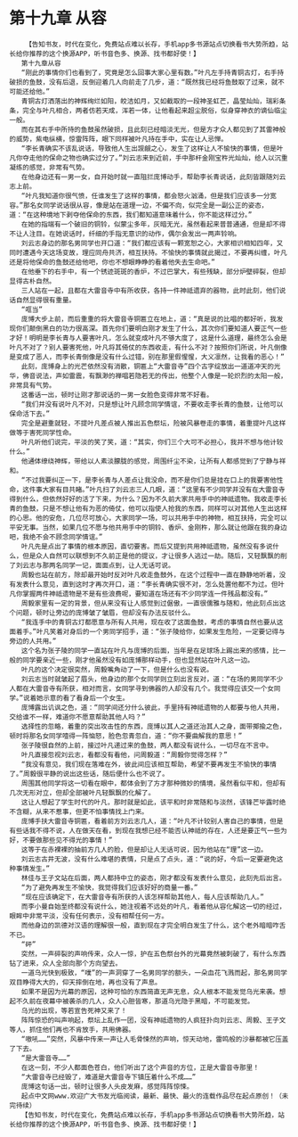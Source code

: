 # 第十九章 从容
        【告知书友，时代在变化，免费站点难以长存，手机app多书源站点切换看书大势所趋，站长给你推荐的这个换源APP，听书音色多、换源、找书都好使！】
       第十九章从容
       “刚此的事情你们也看到了，究竟是怎么回事大家心里有数。”叶凡左手持青铜古灯，右手持破损的鱼鼓，没有后退，反倒迎着几人向前走了几步，道：“既然我已经将鱼鼓取了过来，就不可能还给他。”
       青铜古灯洒落出的神辉绚烂如阳，皎洁如月，又如截取的一段神圣虹芒，晶莹灿灿，瑞彩条条，完全与叶凡相合，两者仿若天成，浑若一体，让他看起来超尘脱俗，似身穿神衣的谪仙临尘一般。
       而在其右手中所持的鱼鼓虽然破损，且此刻已经暗淡无光，但是方才众人都见到了其雷神般的威势，紫电纵横，惊雷阵阵，眼下同样被叶凡持在手中，实在让人忌惮。
       “李长青确实不该乱说话，导致他人生出觊觎之心，发生了这样让人不愉快的事情，但是叶凡你夺走他的保命之物也确实过分了。”刘云志来到近前，手中那杆金刚宝杵光灿灿，给人以沉重凝练的感觉，非常有气势。
       在他身边还有一男一女，自开始时就一直阻拦庞博动手，帮助李长青说话，此刻皆跟随刘云志上前。
       “叶凡我知道你很气愤，任谁发生了这样的事情，都会怒火汹涌，但是我们应该多一分宽容。”那名女同学说话很从容，像是站在道理一边，不偏不向，似完全是一副公正的姿态，道：“在这种境地下剥夺他保命的东西，我们都知道意味着什么，你不能这样过分。”
       在她的指端有一个破旧的铜铃，似蒙尘多年，灰暗无光，虽然看起来普普通通，但是却不得不让人注目。在她说话时，纤细的手指无意识的动作，偶尔会发出一两声铃响。
       刘云志身边的那名男同学也开口道：“我们都应该有一颗宽恕之心，大家相识相知四年，又同时遭遇今天这场变故，理应同舟共济，相互扶持。不愉快的事情就此揭过，不要再纠缠，叶凡还是将他保命的鱼鼓还给他吧，你也不想眼睁睁的看着他失去生命吧。”
       在他垂下的右手中，有一个锈迹斑斑的香炉，不过巴掌大，有些残缺，部分炉壁碎裂，但却显得古朴自然。
       三人站在一起，且都在大雷音寺中有所收获，各持一件神祗遗弃的器物，此时此刻，他们说话自然显得很有重量。
       “哐当”
       庞博大步上前，而后重重的将大雷音寺铜匾立在地上，道：“真是说的比唱的都好听，我发现你们颠倒黑白的功力很高深。首先你们要明白刚才发生了什么，其次你们要知道人要正气一些才好！明明是李长青与人要害叶凡，怎么就变成叶凡不够大度了，这是什么道理，最终怎么会是叶凡不对了？别人要害死他，叶凡将其倚仗的东西收走，有什么不对？按照你们所说，叶凡倒像是变成了恶人，而李长青倒像是没有什么过错，别在那里假惺惺，大义凛然，让我看的恶心！”
       此刻，庞博身上的光芒依然没有消散，铜匾上“大雷音寺”四个古字绽放出一道道冲天的光华，佛音说法，声如雷震，有飘渺的禅唱若隐若无的传出，他整个人像是一轮炽烈的太阳一般，非常具有气势。
       这番话一出，顿时让刚才那说话的一男一女脸色变得非常不好看。
       “我们并没有说叶凡不对，只是想让叶凡顾念同学情谊，不要收走李长青的鱼鼓，让他可以保命活下去。”
       完全是避重就轻，不提叶凡差点被人推出五色祭坛，险被风暴卷走的事情，着重提叶凡这样做等于害死同学性命。
       叶凡听他们说完，平淡的笑了笑，道：“其实，你们三个大可不必担心，我并不想与他计较什么。”
       他通体缭绕神辉，带给以人素淡朦胧的感觉，周围纤尘不染，让所有人都感觉到了宁静与祥和。
       “不过我要纠正一下，是李长青与人差点让我没命，而不是你们总是挂在口上的我要害他性命，这件事大家有目共睹。”叶凡扫了刘云志三人几眼，道：“这里有不少同学并没有在大雷音寺得到什么，但依然好好的活了下来，为什么？因为不久前大家共用手中的神祗遗物。我收走李长青的鱼鼓，只是不想让他有为恶的倚仗，他可以指使人抢我的东西，同样可以对其他人生出这样的心思。他的安危，几位尽可放心，大家同学一场，可以共用手中的神物，相互扶持，完全可以平安无事。当然，如果几位不愿与他共用手中的铜铃、香炉、金刚杵，那么就让他跟在我的身边吧，我绝不会不顾念同学情谊。”
       叶凡先是点出了事情的根本原因，直切要害。而后又提到共用神祗遗物，虽然没有多说什么，但是众人自然可以联想到不久前正是他的提议，才让很多人逃过一劫。随后，又轻飘飘的削了刘云志与那两名同学一记，面面点到，让人无话可说。
       周毅也站在前方，除却最开始时反对叶凡收走鱼鼓外，在这个过程中一直在静静地听着，没有发表什么意见，直到这时才再次开口，道：“李长青确实很不对，怎么处置他都不为过。但叶凡你掌握两件神祗遗物是不是有些浪费呢，要知道在场还有不少同学连一件残品都没有。”
       周毅家里有一定的背景，但从来没有让人感觉到过倨傲，一直很儒雅与随和，他此刻点出这个问题，顿时让旁边的庞博皱了皱眉，但却没有办法反驳什么。
       “我连手中的青铜古灯都愿意与所有人共用，现在收了这面鱼鼓，考虑的事情自然也要从这面着手。”叶凡笑着对身后的一个男同学招手，道：“张子陵给你，如果发生危险，一定要记得与旁边的人共用。”
       这个名为张子陵的同学一直站在叶凡与庞博的后面，当年是在足球场上踢出来的感情，比一般的同学要亲近一些，刚才他虽然没有如庞博那样动手，但也显然站在叶凡这一边。
       叶凡的这个决定很突然，周毅嘴角动了一下，但是什么也没有说。
       刘云志当时就皱起了眉头，他身边的那个女同学则立刻出言反对，道：“在场的男同学不少人都在大雷音寺有所获，相对而言，女同学寻到佛器的人却没有几个。我觉得应该交一个女同学。”说着她示意的看了看身后一个女生。
       庞博露出讥讽之色，道：“同学间还分什么彼此，手里持有神祗遗物的人都要与他人共用，交给谁不一样，难道你不愿意帮助其他人吗？”
       选择性的忽略，着重的突出攻击性的东西，庞博以其人之道还治其人之身，面带揶揄之色，顿时将那名女同学噎得一阵恼怒，脸色忽青忽白，道：“你不要曲解我的意思！”
       张子陵很自然的上前，接过叶凡递过来的鱼鼓，两人都没有说什么，一切尽在不言中。
       叶凡直接忽视刘云志，看都没有看他，问周毅道：“周毅你觉得怎样？”
       “我没有意见，我们现在落难在外，彼此间应该相互帮助，希望不要再发生不愉快的事情了。”周毅很平静的说出这些话，随后便什么也不说了。
       周围其他同学将这一切看在眼中，都体会到了方才那种微妙的情境，虽然看似平和，但却有几次无形对立，但却全部被叶凡轻飘飘的化解了。
       这让人想起了学生时代的叶凡，那时就是如此，该平和时非常随和与淡然，该锋芒毕露时绝不含糊，从来不惹事，但更不怕事情找上门来。
       庞博手扶大雷音寺铜匾，看着前方刘云志几人，道：“叶凡不计较别人害自己的事情，但是有些话我不得不说，人在做天在看，到现在我想已经不能否认神祗的存在，人还是要正气一些为好，不要做那些见不得光的事情！”
       这等于在赤裸裸的抽前方几人的脸，但是却让人无话可说，因为他站在“理”这一边。
       刘云志古井无波，没有什么难堪的表情，只是点了点头，道：“说的好，今后一定要避免这种事情发生。”
       林佳与王子文站在后面，两人都持中立的姿态，刚才都没有发表什么意见，此刻先后出言。
       “为了避免再发生不愉快，我觉得我们应该好好的商量一番。”
       “现在应该确定下，在大雷音寺有所获的人该怎样帮助其他人，每人应该帮助几人。”
       而李小曼自始至终都没有说什么，她注视着不远处的叶凡，看着他从容化解这一切的经过，眼眸中非常平淡，没有任何表示，没有相帮任何一方。
       而他身边的凯德对汉语的理解很一般，直到现在才完全明白发生了什么，这个老外暗暗咋舌不已。
       “砰”
       突然，一声碎裂的声响传来，众人一惊，护在五色祭台外的光幕竟然被刺破了，有什么东西钻了进来，众人全部向那个方向望去。
       一道乌光快到极致，“噗”的一声洞穿了一名男同学的额头，一朵血花飞溅而起，那名男同学双目睁得大大的，仰天摔倒在地，再也没有了声息。
       如果不是因为光幕的原因，这种可怕的东西简直无声无息，众人根本不能发觉乌光来袭。想起不久前在夜幕中被袭杀的几人，众人心胆皆寒，那道乌光隐于黑暗，不可能发觉。
       乌光的出现，等若宣告死神又来了！
       阵阵惊恐的叫声响起，祭坛上乱作一团，没有神祗遗物的人疯狂扑向刘云志、周毅、王子文等人，抓住他们再也不肯放手，共用佛器。
       “嗷吼……”突然，风暴中传来一声让人毛骨悚然的声响，惊天动地，雷鸣般的沙暴都被它压盖了下去。
       “是大雷音寺……”
       在这一刻，不少人都面色苍白，他们听出了这个声音的方位，正是大雷音寺那里！
       “大雷音寺已经毁了，难道是大雷音寺下镇压着什么不成……”
       庞博这句话一出，顿时让很多人头皮发麻，感觉阵阵惊悚。
       起点中文网www.欢迎广大书友光临阅读，最新、最快、最火的连载作品尽在起点原创！（未完待续）
       【告知书友，时代在变化，免费站点难以长存，手机app多书源站点切换看书大势所趋，站长给你推荐的这个换源APP，听书音色多、换源、找书都好使！】